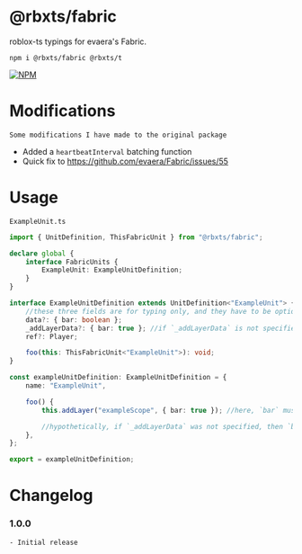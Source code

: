 # @rbxts/fabric

roblox-ts typings for evaera's Fabric.

`npm i @rbxts/fabric @rbxts/t`

[![NPM](https://nodei.co/npm/@rbxts/fabric.png)](https://npmjs.org/package/@rbxts/fabric)

# Modifications

    Some modifications I have made to the original package

- Added a `heartbeatInterval` batching function
- Quick fix to https://github.com/evaera/Fabric/issues/55

# Usage

`ExampleUnit.ts`

```ts
import { UnitDefinition, ThisFabricUnit } from "@rbxts/fabric";

declare global {
	interface FabricUnits {
		ExampleUnit: ExampleUnitDefinition;
	}
}

interface ExampleUnitDefinition extends UnitDefinition<"ExampleUnit"> {
	//these three fields are for typing only, and they have to be optional so that the below implementation does not have to define them
	data?: { bar: boolean };
	_addLayerData?: { bar: true }; //if `_addLayerData` is not specified, `data` will be used.
	ref?: Player;

	foo(this: ThisFabricUnit<"ExampleUnit">): void;
}

const exampleUnitDefinition: ExampleUnitDefinition = {
	name: "ExampleUnit",

	foo() {
		this.addLayer("exampleScope", { bar: true }); //here, `bar` must equal `true`.

		//hypothetically, if `_addLayerData` was not specified, then `bar` would be able to be `true` OR `false`, since those are of type `boolean`.
	},
};

export = exampleUnitDefinition;
```

# Changelog

### 1.0.0

    - Initial release
